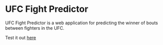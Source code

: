 # UFC Fight Predictor

UFC Fight Predictor is a web application for predicting the winner of bouts between fighters in the UFC.

Test it out [here](https://fight-predictor.herokuapp.com/)
